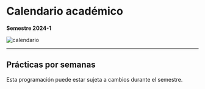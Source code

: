 # Calendario académico

**Semestre 2024-1**

![calendario]('contenido/imgs/Calendario+académico+2024-1+(1)+(1).png')

---

## Prácticas por semanas

Esta programación puede estar sujeta a cambios durante el semestre.

